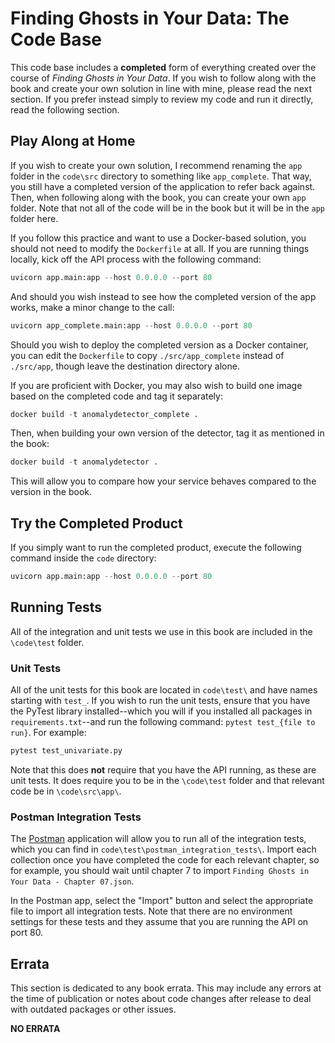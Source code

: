 # Finding Ghosts in Your Data:  The Code Base

This code base includes a **completed** form of everything created over the course of _Finding Ghosts in Your Data_.  If you wish to follow along with the book and create your own solution in line with mine, please read the next section.  If you prefer instead simply to review my code and run it directly, read the following section.

## Play Along at Home

If you wish to create your own solution, I recommend renaming the `app` folder in the `code\src` directory to something like `app_complete`.  That way, you still have a completed version of the application to refer back against.  Then, when following along with the book, you can create your own `app` folder.  Note that not all of the code will be in the book but it will be in the `app` folder here.

If you follow this practice and want to use a Docker-based solution, you should not need to modify the `Dockerfile` at all.  If you are running things locally, kick off the API process with the following command:

```python
uvicorn app.main:app --host 0.0.0.0 --port 80
```

And should you wish instead to see how the completed version of the app works, make a minor change to the call:

```python
uvicorn app_complete.main:app --host 0.0.0.0 --port 80
```

Should you wish to deploy the completed version as a Docker container, you can edit the `Dockerfile` to copy `./src/app_complete` instead of `./src/app`, though leave the destination directory alone.

If you are proficient with Docker, you may also wish to build one image based on the completed code and tag it separately:

```python
docker build -t anomalydetector_complete .
```

Then, when building your own version of the detector, tag it as mentioned in the book:

```python
docker build -t anomalydetector .
```

This will allow you to compare how your service behaves compared to the version in the book.

## Try the Completed Product

If you simply want to run the completed product, execute the following command inside the `code` directory:

```python
uvicorn app.main:app --host 0.0.0.0 --port 80
```

## Running Tests

All of the integration and unit tests we use in this book are included in the `\code\test` folder.

### Unit Tests

All of the unit tests for this book are located in `code\test\` and have names starting with `test_`.  If you wish to run the unit tests, ensure that you have the PyTest library installed--which you will if you installed all packages in `requirements.txt`--and run the following command:  `pytest test_{file to run}`.  For example:

```python
pytest test_univariate.py
```

Note that this does **not** require that you have the API running, as these are unit tests.  It does require you to be in the `\code\test` folder and that relevant code be in `\code\src\app\`.

### Postman Integration Tests

The [Postman](https://www.postman.com/) application will allow you to run all of the integration tests, which you can find in `code\test\postman_integration_tests\`.  Import each collection once you have completed the code for each relevant chapter, so for example, you should wait until chapter 7 to import `Finding Ghosts in Your Data - Chapter 07.json`.

In the Postman app, select the "Import" button and select the appropriate file to import all integration tests.  Note that there are no environment settings for these tests and they assume that you are running the API on port 80.

## Errata

This section is dedicated to any book errata.  This may include any errors at the time of publication or notes about code changes after release to deal with outdated packages or other issues.

**NO ERRATA**
